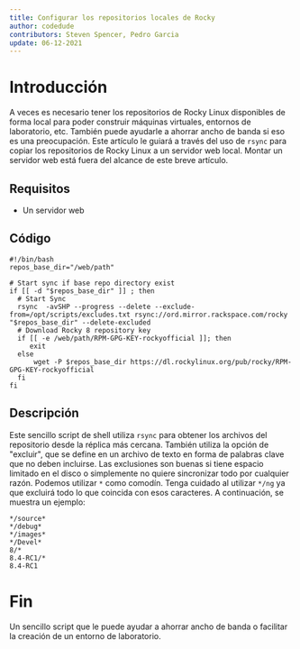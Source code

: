 ```yaml
---
title: Configurar los repositorios locales de Rocky
author: codedude
contributors: Steven Spencer, Pedro Garcia
update: 06-12-2021
---
```


# Introducción

A veces es necesario tener los repositorios de Rocky Linux disponibles de forma local para poder construir máquinas virtuales, entornos de laboratorio, etc.  También puede ayudarle a ahorrar ancho de banda si eso es una preocupación.  Este artículo le guiará a través del uso de `rsync` para copiar los repositorios de Rocky Linux a un servidor web local.  Montar un servidor web está fuera del alcance de este breve artículo.

## Requisitos

* Un servidor web

## Código

```
#!/bin/bash
repos_base_dir="/web/path"

# Start sync if base repo directory exist
if [[ -d "$repos_base_dir" ]] ; then
  # Start Sync
  rsync  -avSHP --progress --delete --exclude-from=/opt/scripts/excludes.txt rsync://ord.mirror.rackspace.com/rocky  "$repos_base_dir" --delete-excluded
  # Download Rocky 8 repository key
  if [[ -e /web/path/RPM-GPG-KEY-rockyofficial ]]; then
     exit
  else
      wget -P $repos_base_dir https://dl.rockylinux.org/pub/rocky/RPM-GPG-KEY-rockyofficial
  fi
fi
```

## Descripción

Este sencillo script de shell utiliza `rsync` para obtener los archivos del repositorio desde la réplica más cercana.  También utiliza la opción de "excluir", que se define en un archivo de texto en forma de palabras clave que no deben incluirse.  Las exclusiones son buenas si tiene espacio limitado en el disco o simplemente no quiere sincronizar todo por cualquier razón.  Podemos utilizar `*` como comodín.  Tenga cuidado al utilizar `*/ng` ya que excluirá todo lo que coincida con esos caracteres.  A continuación, se muestra un ejemplo:

```
*/source*
*/debug*
*/images*
*/Devel*
8/*
8.4-RC1/*
8.4-RC1
```

# Fin
Un sencillo script que le puede ayudar a ahorrar ancho de banda o facilitar la creación de un entorno de laboratorio.
